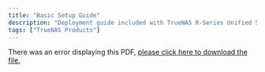 ```yaml
---
title: "Basic Setup Guide"
description: "Deployment guide included with TrueNAS R-Series Unified Storage Arrays purchased from iXsystems."
tags: ["TrueNAS Products"]
---
```


<object data="https://www.truenas.com/docs/files/RSeriesBSG1.0.pdf" type="application/pdf" width="95%" height="1000">
  There was an error displaying this PDF, <a href="https://www.truenas.com/docs/files/RSeriesBSG1.0.pdf">please click here to download the file.</a>
</object>